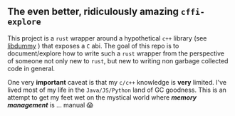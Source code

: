## The even better, ridiculously amazing `cffi-explore`


This project is a `rust` wrapper around a hypothetical `c++` library
(see [libdummy](libdummy/README.md) ) that exposes a `C` abi.
The goal of this repo is to document/explore how to write such a `rust` wrapper 
from the perspective of someone not only new to `rust`, but new to writing
non garbage collected code in general.



One very **important** caveat is that my `c/c++` knowledge is **very** limited.
I've lived most of my life in the `Java/JS/Python` land of GC goodness.
This is an attempt to get my feet wet on the mystical world where ___memory management___
is ... manual :scream:
